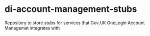 # di-account-management-stubs
Repository to store stubs for services that Gov.UK OneLogin Account Managemet integrates with
